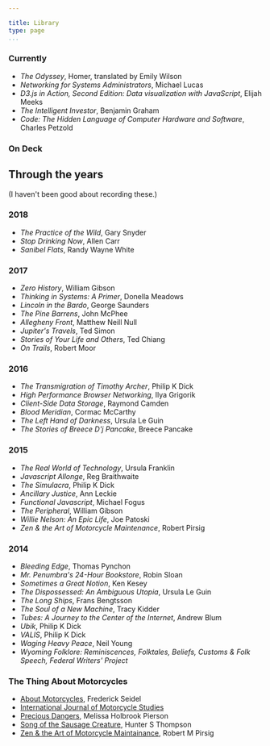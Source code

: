 ```yaml
---

title: Library
type: page
...
```


### Currently

* _The Odyssey_, Homer, translated by Emily Wilson
* _Networking for Systems Administrators_, Michael Lucas
* _D3.js in Action, Second Edition: Data visualization with JavaScript_, Elijah Meeks
* _The Intelligent Investor_, Benjamin Graham
* _Code: The Hidden Language of Computer Hardware and Software_, Charles Petzold

### On Deck

## Through the years

(I haven't been good about recording these.)

### 2018

* _The Practice of the Wild_, Gary Snyder
* _Stop Drinking Now_, Allen Carr
* _Sanibel Flats_, Randy Wayne White

### 2017

* _Zero History_, William Gibson
* _Thinking in Systems: A Primer_, Donella Meadows
* _Lincoln in the Bardo_, George Saunders
* _The Pine Barrens_, John McPhee
* _Allegheny Front_, Matthew Neill Null
* _Jupiter's Travels_, Ted Simon
* _Stories of Your Life and Others_, Ted Chiang
* _On Trails_, Robert Moor

### 2016

* _The Transmigration of Timothy Archer_, Philip K Dick
* _High Performance Browser Networking_, Ilya Grigorik
* _Client-Side Data Storage_, Raymond Camden
* _Blood Meridian_, Cormac McCarthy
* _The Left Hand of Darkness_, Ursula Le Guin
* _The Stories of Breece D'j Pancake_, Breece Pancake

### 2015

* _The Real World of Technology_, Ursula Franklin
* _Javascript Allonge_, Reg Braithwaite
* _The Simulacra_, Philip K Dick
* _Ancillary Justice_, Ann Leckie
* _Functional Javascript_, Michael Fogus
* _The Peripheral_, William Gibson
* _Willie Nelson: An Epic Life_, Joe Patoski
* _Zen & the Art of Motorcycle Maintenance_, Robert Pirsig

### 2014

* _Bleeding Edge_, Thomas Pynchon
* _Mr. Penumbra's 24-Hour Bookstore_, Robin Sloan
* _Sometimes a Great Notion_, Ken Kesey
* _The Dispossessed: An Ambiguous Utopia_, Ursula Le Guin
* _The Long Ships_, Frans Bengtsson
* _The Soul of a New Machine_, Tracy Kidder
* _Tubes: A Journey to the Center of the Internet_, Andrew Blum
* _Ubik_, Philip K Dick
* _VALIS_, Philip K Dick
* _Waging Heavy Peace_, Neil Young
* _Wyoming Folklore: Reminiscences, Folktales, Beliefs, Customs & Folk Speech, Federal Writers' Project_

### The Thing About Motorcycles

* [About Motorcycles][0], Frederick Seidel
* [International Journal of Motorcycle Studies][2]
* [Precious Dangers][3], Melissa Holbrook Pierson
* [Song of the Sausage Creature][1], Hunter S Thompson
* [Zen & the Art of Motorcycle Maintainance][4], Robert M Pirsig

[0]: https://harpers.org/archive/2009/11/about-motorcycles/?single=1
[1]: http://www.latexnet.org/~csmith/sausage.html
[2]: http://motorcyclestudies.org
[3]: https://harpers.org/archive/1995/05/precious-dangers/
[4]: https://www.amazon.com/Zen-Art-Motorcycle-Maintenance-Inquiry/dp/0060589469
